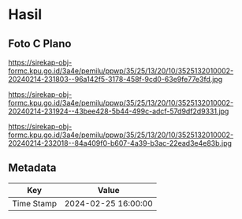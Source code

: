 # Hasil

## Foto C Plano

https://sirekap-obj-formc.kpu.go.id/3a4e/pemilu/ppwp/35/25/13/20/10/3525132010002-20240214-231803--96a142f5-3178-458f-9cd0-63e9fe77e3fd.jpg

https://sirekap-obj-formc.kpu.go.id/3a4e/pemilu/ppwp/35/25/13/20/10/3525132010002-20240214-231924--43bee428-5b44-499c-adcf-57d9df2d9331.jpg

https://sirekap-obj-formc.kpu.go.id/3a4e/pemilu/ppwp/35/25/13/20/10/3525132010002-20240214-232018--84a409f0-b607-4a39-b3ac-22ead3e4e83b.jpg


## Metadata

| Key        | Value               |
| ---------- | ------------------- |
| Time Stamp | 2024-02-25 16:00:00 |



